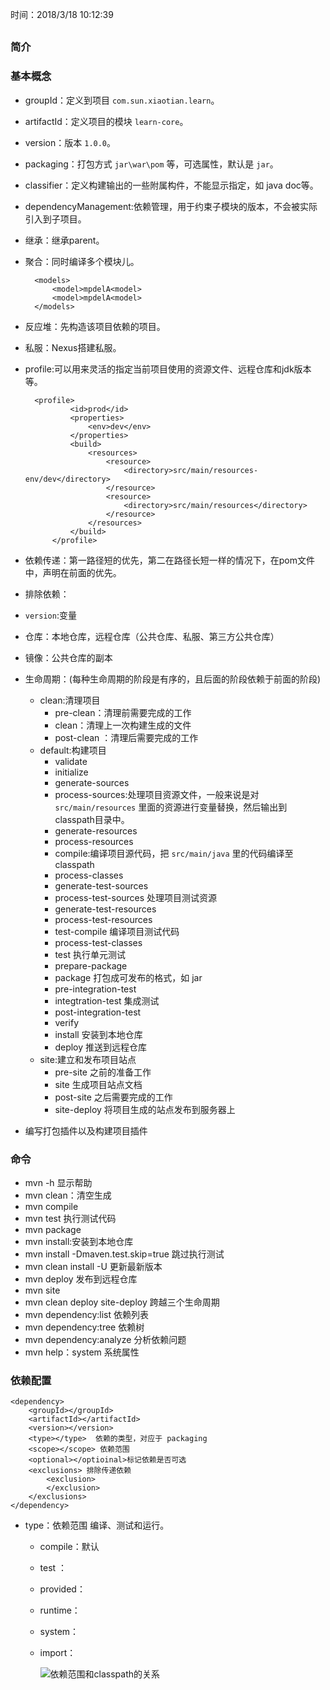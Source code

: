 时间：2018/3/18 10:12:39   

##  

### 简介
### 基本概念
* groupId：定义到项目 `com.sun.xiaotian.learn`。
* artifactId：定义项目的模块 `learn-core`。
* version：版本 `1.0.0`。
* packaging：打包方式 `jar\war\pom` 等，可选属性，默认是 `jar`。
* classifier：定义构建输出的一些附属构件，不能显示指定，如 java doc等。
* dependencyManagement:依赖管理，用于约束子模块的版本，不会被实际引入到子项目。
* 继承：继承parent。
* 聚合：同时编译多个模块儿。
	
		<models>
			<model>mpdelA<model>
			<model>mpdelA<model>
		</models>
* 反应堆：先构造该项目依赖的项目。
* 私服：Nexus搭建私服。
* profile:可以用来灵活的指定当前项目使用的资源文件、远程仓库和jdk版本等。
		
		<profile>
				<id>prod</id>
				<properties>
					<env>dev</env>
				</properties>
				<build>
					<resources>
						<resource>
							<directory>src/main/resources-env/dev</directory>
						</resource>
						<resource>
							<directory>src/main/resources</directory>
						</resource>
					</resources>
				</build>
			</profile>

* 依赖传递：第一路径短的优先，第二在路径长短一样的情况下，在pom文件中，声明在前面的优先。
* 排除依赖：
* `version`:变量
* 仓库：本地仓库，远程仓库（公共仓库、私服、第三方公共仓库）
* 镜像：公共仓库的副本
* 生命周期：(每种生命周期的阶段是有序的，且后面的阶段依赖于前面的阶段)
	* clean:清理项目
		* pre-clean：清理前需要完成的工作
		* clean：清理上一次构建生成的文件
		* post-clean ：清理后需要完成的工作
	* default:构建项目
		* validate
		* initialize
		* generate-sources
		* process-sources:处理项目资源文件，一般来说是对 `src/main/resources` 里面的资源进行变量替换，然后输出到classpath目录中。
		* generate-resources
		* process-resources 
		* compile:编译项目源代码，把 `src/main/java` 里的代码编译至 classpath
		* process-classes
		* generate-test-sources
		* process-test-sources 处理项目测试资源
		* generate-test-resources
		* process-test-resources
		* test-compile 编译项目测试代码
		* process-test-classes
		* test 执行单元测试
		* prepare-package
		* package 打包成可发布的格式，如 jar
		* pre-integration-test
		* integtration-test 集成测试
		* post-integration-test
		* verify
		* install 安装到本地仓库
		* deploy 推送到远程仓库
	* site:建立和发布项目站点
		* pre-site 之前的准备工作
		* site 生成项目站点文档
		* post-site 之后需要完成的工作
		* site-deploy 将项目生成的站点发布到服务器上
* 编写打包插件以及构建项目插件 

### 命令
* mvn -h 显示帮助
* mvn clean：清空生成
* mvn compile
* mvn test 执行测试代码
* mvn package
* mvn install:安装到本地仓库
* mvn install -Dmaven.test.skip=true 跳过执行测试
* mvn clean install -U 更新最新版本
* mvn deploy 发布到远程仓库
* mvn site
* mvn clean deploy site-deploy 跨越三个生命周期
* mvn dependency:list 依赖列表
* mvn dependency:tree 依赖树
* mvn dependency:analyze 分析依赖问题
* mvn help：system 系统属性 

### 依赖配置 

	<dependency>
		<groupId></groupId>
		<artifactId></artifactId>
		<version></version>
		<type></type>  依赖的类型，对应于 packaging
		<scope></scope> 依赖范围
		<optional></optioinal>标记依赖是否可选
		<exclusions> 排除传递依赖
			<exclusion>
			</exclusion>
		</exclusions>
	</dependency>
* type：依赖范围 编译、测试和运行。
	* compile：默认
	* test ：
	* provided：
	* runtime：
	* system：
	* import：

		![依赖范围和classpath的关系](http://7xle4i.com1.z0.glb.clouddn.com/%E4%BE%9D%E8%B5%96%E8%8C%83%E5%9B%B4.png)
